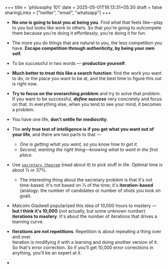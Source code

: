 +++
title = 'philosophy 101'
date = 2025-05-01T18:13:31+05:30
draft = false
sharingLinks = ["twitter", "email", "whatsapp"]
+++

- **No one is going to beat you at being you**. Find what that feels like—play to you but looks like work to others. So that you're going to outcompete them because you're doing it effortlessly; you're doing it for fun.  
- The more you do things that are natural to you, the less competition you have. **Escape competition through authenticity, by being your own self.**
- To be successful in two words — **productize yourself**.  
- **Much better to treat this like a search function**: find the work you want to do, or the place you want to be at, and the best time to figure this out is right now.  
- **Try to focus on the overarching problem** and try to solve that problem. If you want to be successful, ***define success*** very concretely and focus on that. In everything else, when you tend to see your mind, it becomes a problem.  
- You have one life, **don't settle for mediocrity**.  
- The **only true test of intelligence is if you get what you want out of your life**, and there are two parts to that —  
  - *One is getting what you want, so you know how to get it.*  
  - *Second, wanting the right thing—knowing what to want in the first place.* 
- Use [`secretary theorem`](https://aliabdaal.com/newsletter/the-37-rule/#:~:text=Basically%20if%20you%20knew%20you,best%2Dso%2Dfar%20candidate.)  (read about it) to pick stuff in life. Optimal time is about ⅓ or 37%.
  - The interesting thing about the secretary problem is that it's not time-based. It's not based on ⅓ of the time; it's **iteration-based** (analogy: the number of candidates or number of shots you took on goal).  
- Malcolm Gladwell popularized this idea of 10,000 hours to mastery — **but I think it's 10,000** (not actually, but some unknown number) **iterations to mastery**. It's about the number of iterations that drives a learning curve.  
- **Iterations are not repetitions**. Repetition is about repeating a thing over and over.  
  Iteration is modifying it with a learning and doing another version of it. So that's error correction. So if you’ll get 10,000 error corrections in anything, you'll be an expert at it.

- 
